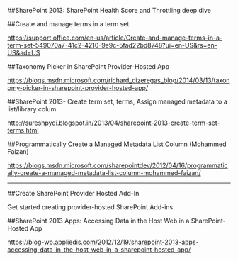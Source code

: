##SharePoint 2013: SharePoint Health Score and Throttling deep dive

##Create and manage terms in a term set

https://support.office.com/en-us/article/Create-and-manage-terms-in-a-term-set-549070a7-41c2-4210-9e9c-5fad22bd8748?ui=en-US&rs=en-US&ad=US

##Taxonomy Picker in SharePoint Provider-Hosted App

https://blogs.msdn.microsoft.com/richard_dizeregas_blog/2014/03/13/taxonomy-picker-in-sharepoint-provider-hosted-app/

##SharePoint 2013- Create term set, terms, Assign managed metadata to a list/library colum

http://sureshpydi.blogspot.in/2013/04/sharepoint-2013-create-term-set-terms.html

##Programmatically Create a Managed Metadata List Column (Mohammed Faizan)

https://blogs.msdn.microsoft.com/sharepointdev/2012/04/16/programmatically-create-a-managed-metadata-list-column-mohammed-faizan/


------------------------------------------------------

##Create SharePoint Provider Hosted Add-In

Get started creating provider-hosted SharePoint Add-ins


##SharePoint 2013 Apps: Accessing Data in the Host Web in a SharePoint-Hosted App

https://blog-wp.appliedis.com/2012/12/19/sharepoint-2013-apps-accessing-data-in-the-host-web-in-a-sharepoint-hosted-app/


